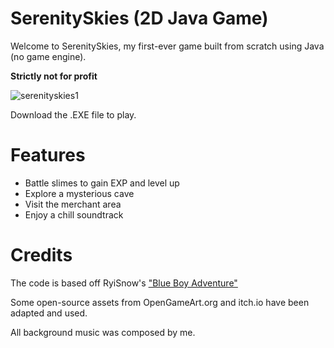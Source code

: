 # SerenitySkies (2D Java Game)

Welcome to SerenitySkies, my first-ever game built from scratch using Java (no game engine).

**Strictly not for profit**

![serenityskies1](https://github.com/user-attachments/assets/ac11c212-b8b6-4502-9e62-5175b48679c8)

Download the .EXE file to play.

# Features

- Battle slimes to gain EXP and level up
- Explore a mysterious cave
- Visit the merchant area
- Enjoy a chill soundtrack

# Credits

The code is based off RyiSnow's <a href="https://ryisnow.itch.io/blue-boy-adventure" target="_blank">"Blue Boy Adventure"</a>

Some open-source assets from OpenGameArt.org and itch.io have been adapted and used. 

All background music was composed by me.
